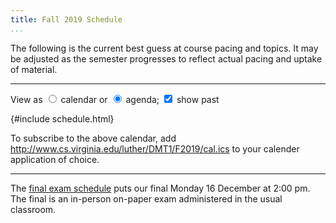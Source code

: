 ```yaml
---
title: Fall 2019 Schedule
...
```


The following is the current best guess at course pacing and topics.
It may be adjusted as the semester progresses to reflect actual pacing and uptake of material.

<hr/>

<style id="schedule-css">

#schedule td, #schedule th { padding: 0ex; }

table.calendar { 
    border-collapse: collapse; 
    width: 100%; 
    background: rgba(0,0,0,0.125); 
    border: 0.5ex solid rgba(0,0,0,0);
    border-radius: 1.5ex; 
}
table.calendar td:empty { padding: 0; height: 4em; }
table.calendar td { border: 0.25ex solid rgba(0,0,0,0); }
table.calendar span.date { 
    font-size: 70.7%;
    padding-left: 0.5ex;
    float:right;
    margin-top:-0.5ex;
}
table.calendar div.wrapper { 
    background: white;
    border-radius: 1ex;
    padding: .5ex;
    box-sizing:border-box; 
    width: 100%;
    height: 100%;
    min-height:5em; 
    overflow: hidden;
}
table.calendar div.wrapper div {
    padding: 0 0.5ex 0 0.5ex;
    margin: 0 -0.5ex 0 -0.5ex;
}
table.calendar div.wrapper div:first-child {
    padding-top: 0.5ex;
    margin-top: -0.5ex;
}
table.calendar div.wrapper div:last-child {
    padding-bottom: 0.5ex;
    margin-bottom: -0.5ex;
}


table.agenda, table.agenda tbody { display: block; }
table.agenda tr {
    display: block; border-top: thick solid grey;
    min-height: 2em;
}
table.agenda td {
    display: table; border-top: thin solid grey; width: 100%;
    padding: 0;
}
table.agenda td:empty { display: none; }
table.agenda span.date.w0:before { content: "Sun "; }
table.agenda span.date.w1:before { content: "Mon "; }
table.agenda span.date.w2:before { content: "Tue "; }
table.agenda span.date.w3:before { content: "Wed "; }
table.agenda span.date.w4:before { content: "Thu "; }
table.agenda span.date.w5:before { content: "Fri "; }
table.agenda span.date.w6:before { content: "Sat "; }
table.agenda span.date {
    font-size: 70.7%; width:7em;
    vertical-align: middle; 
    display: table-cell;
}
table.agenda div.wrapper { display: table-row; }
table.agenda div.events { display: table-cell; vertical-align: middle; }

.assignment:before { content: "due: "; font-size: 70.7%; }
small { opacity: 0.5; }
.special, .exam { background: rgba(255,127,0,0.25); opacity: 0.75; }
span.date { font-family:monospace; }
details { padding-left: 1em; }
summary { margin-left: -1em; }

.past, .today { opacity: 50%; }
</style>


<p>View as 
<label><input type="radio" name="viewmode" onchange="viewmode(this)" value="calendar" id="viewmode=calendar"> calendar</label>
or
<label><input type="radio" name="viewmode" onchange="viewmode(this)" checked value="agenda" id="viewmode=agenda"> agenda</label>;
<label><input type="checkbox" name="showpast" onclick="showPast(this)" checked id="showpast"> show past</label></p>


{#include schedule.html}


<script src="schedule.js"></script>

To subscribe to the above calendar, add <http://www.cs.virginia.edu/luther/DMT1/F2019/cal.ics> to your calender application of choice.

<hr/>

The <a href="http://www.virginia.edu/registrar/exams.html#1198">final exam schedule</a> puts our final Monday 16 December at 2:00 pm. The final is an in-person on-paper exam administered in the usual classroom.



        
